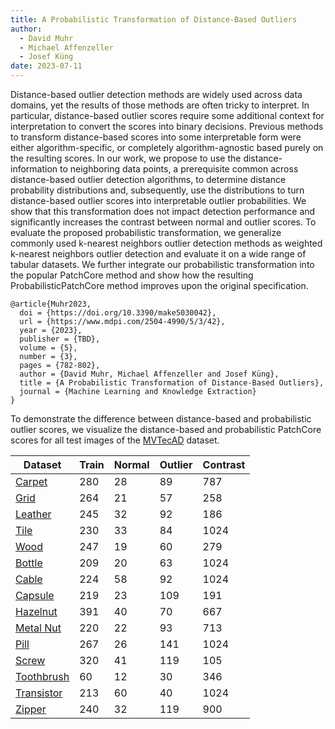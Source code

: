```yaml
---
title: A Probabilistic Transformation of Distance-Based Outliers
author:
  - David Muhr
  - Michael Affenzeller
  - Josef Küng
date: 2023-07-11
---
```


Distance-based outlier detection methods are widely used across data domains,
yet the results of those methods are often tricky to interpret.
In particular, distance-based outlier scores require some additional context for
interpretation to convert the scores into binary decisions.
Previous methods to transform distance-based scores into some interpretable form
were either algorithm-specific, or completely algorithm-agnostic based purely on
the resulting scores.
In our work, we propose to use the distance-information to neighboring data
points, a prerequisite common across distance-based outlier detection
algorithms, to determine distance probability distributions and, subsequently,
use the distributions to turn distance-based outlier scores into interpretable
outlier probabilities.
We show that this transformation does not impact detection performance and
significantly increases the contrast between normal and outlier scores.
To evaluate the proposed probabilistic transformation, we generalize commonly
used k-nearest neighbors outlier detection methods as weighted k-nearest
neighbors outlier detection and evaluate it on a wide range of tabular datasets.
We further integrate our probabilistic transformation into the popular PatchCore
method and show how the resulting ProbabilisticPatchCore method improves upon
the original specification.

```
@article{Muhr2023,
  doi = {https://doi.org/10.3390/make5030042},
  url = {https://www.mdpi.com/2504-4990/5/3/42},
  year = {2023},
  publisher = {TBD},
  volume = {5},
  number = {3},
  pages = {782-802},
  author = {David Muhr, Michael Affenzeller and Josef Küng},
  title = {A Probabilistic Transformation of Distance-Based Outliers},
  journal = {Machine Learning and Knowledge Extraction}
}
```

To demonstrate the difference between distance-based and probabilistic outlier
scores, we visualize the distance-based and probabilistic PatchCore scores for
all test images of the
[MVTecAD](https://www.mvtec.com/company/research/datasets/mvtec-ad) dataset.

| Dataset                         | Train          | Normal        | Outlier        | Contrast     |
|---------------------------------|----------------|---------------|----------------|---------------
| [Carpet](/carpet.html)          | 280            | 28            | 89             | 787          |
| [Grid](/grid.html)              | 264            | 21            | 57             | 258          |
| [Leather](/leather.html)        | 245            | 32            | 92             | 186          |
| [Tile](/tile.html)              | 230            | 33            | 84             | 1024         |
| [Wood](/wood.html)              | 247            | 19            | 60             | 279          |
| [Bottle](/bottle.html)          | 209            | 20            | 63             | 1024         |
| [Cable](/cable.html)            | 224            | 58            | 92             | 1024         |
| [Capsule](/capsule.html)        | 219            | 23            | 109            | 191          |
| [Hazelnut](/hazelnut.html)      | 391            | 40            | 70             | 667          |
| [Metal Nut](/metal_nut.html)    | 220            | 22            | 93             | 713          |
| [Pill](/pill.html)              | 267            | 26            | 141            | 1024         |
| [Screw](/screw.html)            | 320            | 41            | 119            | 105          |
| [Toothbrush](/toothbrush.html)  | 60             | 12            | 30             | 346          |
| [Transistor](/transistor.html)  | 213            | 60            | 40             | 1024         |
| [Zipper](/zipper.html)          | 240            | 32            | 119            | 900          |
